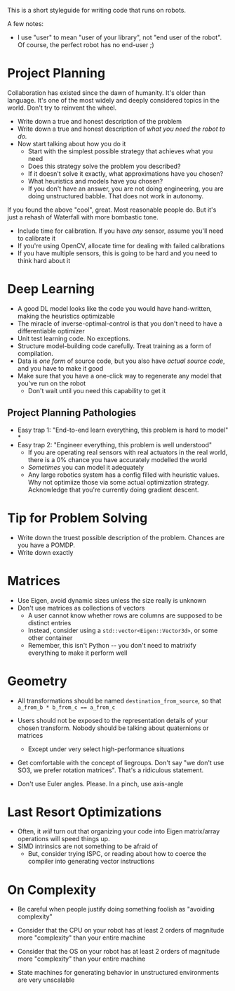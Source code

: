 This is a short styleguide for writing code that runs on robots.

A few notes:
* I use "user" to mean "user of your library", not "end user of the robot". Of course, the perfect robot has no end-user ;)

# Project Planning
Collaboration has existed since the dawn of humanity. It's older than language. It's one of the most widely and deeply considered topics in the world. Don't try to reinvent the wheel.
* Write down a true and honest description of the problem
* Write down a true and honest description of *what you need the robot to do.*
* Now start talking about how you do it
    * Start with the simplest possible strategy that achieves what you need
    * Does this strategy solve the problem you described?
    * If it doesn't solve it exactly, what approximations have you chosen?
    * What heuristics and models have you chosen?
    * If you don't have an answer, you are not doing engineering, you are doing unstructured babble. That does not work in autonomy.

If you found the above "cool", great. Most reasonable people do. But it's just a rehash of Waterfall with more bombastic tone.

* Include time for calibration. If you have *any* sensor, assume you'll need to calibrate it
* If you're using OpenCV, allocate time for dealing with failed calibrations
* If you have multiple sensors, this is going to be hard and you need to think hard about it


# Deep Learning
* A good DL model looks like the code you would have hand-written, making the heuristics optimizable
* The miracle of inverse-optimal-control is that you don't need to have a differentiable optimizer
* Unit test learning code. No exceptions.
* Structure model-building code carefully. Treat training as a form of compilation.
* Data is *one form* of source code, but you also have *actual source code*, and you have to make it good
* Make sure that you have a one-click way to regenerate any model that you've run on the robot
    * Don't wait until you need this capability to get it

## Project Planning Pathologies
* Easy trap 1: "End-to-end learn everything, this problem is hard to model"
    *
* Easy trap 2: "Engineer everything, this problem is well understood"
    * If you are operating real sensors with real actuators in the real world, there is a 0% chance you have accurately modelled the world
    * *Sometimes* you can model it adequately
    * Any large robotics system has a config filled with heuristic values. Why not optimiize those via some actual optimization strategy. Acknowledge that you're currently doing gradient descent.

# Tip for Problem Solving
* Write down the truest possible description of the problem. Chances are you have a POMDP.
* Write down exactly

# Matrices
* Use Eigen, avoid dynamic sizes unless the size really is unknown
* Don't use matrices as collections of vectors
    * A user cannot know whether rows are columns are supposed to be distinct entries
    * Instead, consider using a `std::vector<Eigen::Vector3d>`, or some other container
    * Remember, this isn't Python -- you don't need to matrixify everything to make it perform well

# Geometry
* All transformations should be named `destination_from_source`, so that `a_from_b * b_from_c == a_from_c`

* Users should not be exposed to the representation details of your chosen transform. Nobody should be talking about quaternions or matrices
    * Except under very select high-performance situations

* Get comfortable with the concept of liegroups. Don't say "we don't use SO3, we prefer rotation matrices". That's a ridiculous statement.

* Don't use Euler angles. Please. In a pinch, use axis-angle


# Last Resort Optimizations
* Often, it *will* turn out that organizing your code into Eigen matrix/array operations will speed things up.
* SIMD intrinsics are not something to be afraid of
    * But, consider trying ISPC, or reading about how to coerce the compiler into generating vector instructions



# On Complexity
* Be careful when people justify doing something foolish as "avoiding complexity"

* Consider that the CPU on your robot has at least 2 orders of magnitude more "complexity" than your entire machine
* Consider that the OS on your robot has at least 2 orders of magnitude more "complexity" than your entire machine
* State machines for generating behavior in unstructured environments are very unscalable
